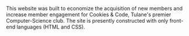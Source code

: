 This website was built to economize the acquisition of new members and increase member engagement for Cookies & Code, Tulane's premier Computer-Science club. The site is presently constructed with only front-end languages (HTML and CSS).
